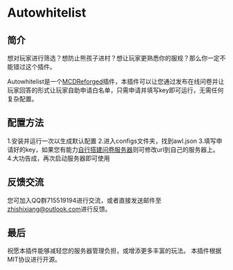 # Autowhitelist

## 简介

想对玩家进行筛选？想防止熊孩子进村？想让玩家更熟悉你的服规？那么你一定不能错过这个插件。

Autowhitelist是一个[MCDReforged](https://github.com/MCDReforged)插件，本插件可以让您通过发布在线问卷并让玩家回答的形式让玩家自助申请白名单，只需申请并填写key即可运行，无需任何复杂配置。

## 配置方法

1.安装并运行一次以生成默认配置
2.进入configs文件夹，找到awl.json
3.填写申请好的key，如果您有能力[自行搭建问卷服务器](https://github.com/zhishixiang/autowhitelist-server-rust)则可修改url到自己的服务器上。
4.大功告成，再次启动服务器即可使用

## 反馈交流

您可加入QQ群715519194进行交流，或者直接发送邮件至<zhishixiang@outlook.com>进行反馈。

## 最后

祝愿本插件能够减轻您的服务器管理负担，或增添更多丰富的玩法。
本插件根据MIT协议进行开源。
